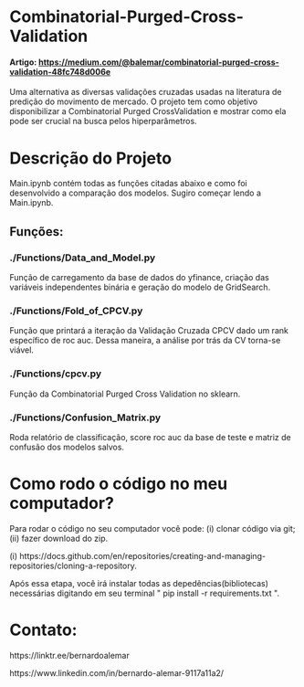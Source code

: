 # Combinatorial-Purged-Cross-Validation
#### Artigo: https://medium.com/@balemar/combinatorial-purged-cross-validation-48fc748d006e
Uma alternativa as diversas validações cruzadas usadas na literatura de predição do movimento de mercado. O projeto tem como objetivo disponibilizar a Combinatorial Purged CrossValidation e mostrar como ela pode ser crucial na busca pelos hiperparâmetros.


# Descrição do Projeto
Main.ipynb contém todas as funções citadas abaixo e como foi desenvolvido a comparação dos modelos. Sugiro começar lendo a Main.ipynb.
## Funções: 
### ./Functions/Data_and_Model.py  
Função de carregamento da base de dados do yfinance, criação das variáveis independentes binária e geração do modelo de GridSearch.
### ./Functions/Fold_of_CPCV.py
Função que printará a iteração da Validação Cruzada CPCV dado um rank específico de roc auc. Dessa maneira, a análise por trás da CV torna-se viável.
### ./Functions/cpcv.py
Função da Combinatorial Purged Cross Validation no sklearn.
### ./Functions/Confusion_Matrix.py
Roda relatório de classificação, score roc auc da base de teste e matriz de confusão dos modelos salvos.

# Como rodo o código no meu computador?
Para rodar o código no seu computador você pode: (i) clonar código via git; (ii) fazer download do zip. 
<p> (i) https://docs.github.com/en/repositories/creating-and-managing-repositories/cloning-a-repository. <p>
<p> Após essa etapa, você irá instalar todas as depedências(bibliotecas) necessárias digitando em seu terminal " pip install -r requirements.txt ".<p>

# Contato:
<p> https://linktr.ee/bernardoalemar <p>
<p> https://www.linkedin.com/in/bernardo-alemar-9117a11a2/ <p>

